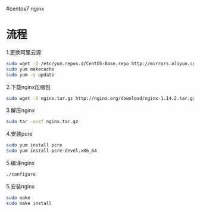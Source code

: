 #centos7 nginx
# 流程
1.更换阿里云源
```bash
sudo wget -O /etc/yum.repos.d/CentOS-Base.repo http://mirrors.aliyun.com/repo/Centos-7.repo
sudo yum makecache
sudo yum -y update
```
2.下载nginx压缩包
```bash
sudo wget -O nginx.tar.gz http://nginx.org/download/nginx-1.14.2.tar.gz
```
3.解压nginx
```bash
sudo tar -xvzf nginx.tar.gz
```
4.安装pcre
```bash
sudo yum install pcre
sudo yum install pcre-devel.x86_64
```
5.编译nginx
```bash
./configure
```
5.安装nginx
```bash
sudo make
sudo make install
```
